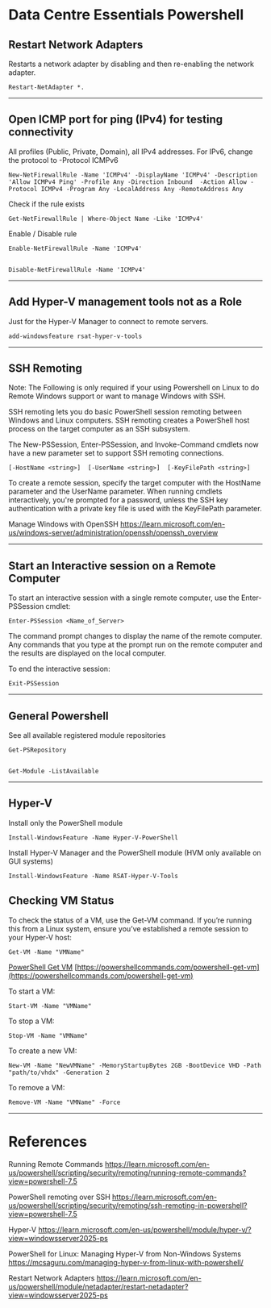 # Data Centre Essentials Powershell

## Restart Network Adapters

Restarts a network adapter by disabling and then re-enabling the network adapter.

	Restart-NetAdapter *.

---

## Open ICMP port for ping (IPv4) for testing connectivity

All profiles (Public, Private, Domain), all IPv4 addresses. For IPv6, change the protocol to -Protocol ICMPv6
 
	New-NetFirewallRule -Name 'ICMPv4' -DisplayName 'ICMPv4' -Description 'Allow ICMPv4 Ping' -Profile Any -Direction Inbound  -Action Allow -Protocol ICMPv4 -Program Any -LocalAddress Any -RemoteAddress Any 

Check if the rule exists

	Get-NetFirewallRule | Where-Object Name -Like 'ICMPv4'

Enable / Disable rule

	Enable-NetFirewallRule -Name 'ICMPv4'


	Disable-NetFirewallRule -Name 'ICMPv4'


---

## Add Hyper-V management tools not as a Role

Just for the Hyper-V Manager to connect to remote servers.


	add-windowsfeature rsat-hyper-v-tools

---

## SSH Remoting

Note: The Following is only required if your using Powershell on Linux to do Remote Windows support or want to manage Windows with SSH.

SSH remoting lets you do basic PowerShell session remoting between Windows and Linux computers. SSH remoting creates a PowerShell host process on the target computer as an SSH subsystem.

The New-PSSession, Enter-PSSession, and Invoke-Command cmdlets now have a new parameter set to support SSH remoting connections.

	[-HostName <string>]  [-UserName <string>]  [-KeyFilePath <string>]

To create a remote session, specify the target computer with the HostName parameter and the UserName parameter. When running cmdlets interactively, you're prompted for a password, unless the SSH key authentication with a private key file is used with the KeyFilePath parameter.

Manage Windows with OpenSSH
https://learn.microsoft.com/en-us/windows-server/administration/openssh/openssh_overview

---

## Start an Interactive session on a Remote Computer

To start an interactive session with a single remote computer, use the Enter-PSSession cmdlet:

	Enter-PSSession <Name_of_Server>

The command prompt changes to display the name of the remote computer. Any commands that you type at the prompt run on the remote computer and the results are displayed on the local computer.

To end the interactive session:

	Exit-PSSession

---

## General Powershell

See all available registered module repositories

	Get-PSRepository


	Get-Module -ListAvailable

---

## Hyper-V

Install only the PowerShell module

	Install-WindowsFeature -Name Hyper-V-PowerShell

Install Hyper-V Manager and the PowerShell module (HVM only available on GUI systems)

	Install-WindowsFeature -Name RSAT-Hyper-V-Tools


## Checking VM Status

To check the status of a VM, use the Get-VM command. If you’re running this from a Linux system, ensure you’ve established a remote session to your Hyper-V host:

	Get-VM -Name "VMName"

[PowerShell Get VM](https://powershellcommands.com/powershell-get-vm) [https://powershellcommands.com/powershell-get-vm](https://powershellcommands.com/powershell-get-vm)

To start a VM:

	Start-VM -Name "VMName"

To stop a VM:

	Stop-VM -Name "VMName"

To create a new VM:

	New-VM -Name "NewVMName" -MemoryStartupBytes 2GB -BootDevice VHD -Path "path/to/vhdx" -Generation 2

To remove a VM:

	Remove-VM -Name "VMName" -Force


---

# References

Running Remote Commands
https://learn.microsoft.com/en-us/powershell/scripting/security/remoting/running-remote-commands?view=powershell-7.5

PowerShell remoting over SSH
https://learn.microsoft.com/en-us/powershell/scripting/security/remoting/ssh-remoting-in-powershell?view=powershell-7.5

Hyper-V
https://learn.microsoft.com/en-us/powershell/module/hyper-v/?view=windowsserver2025-ps

PowerShell for Linux: Managing Hyper-V from Non-Windows Systems
https://mcsaguru.com/managing-hyper-v-from-linux-with-powershell/

Restart Network Adapters
https://learn.microsoft.com/en-us/powershell/module/netadapter/restart-netadapter?view=windowsserver2025-ps

